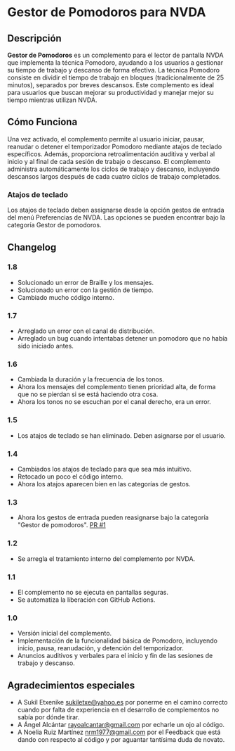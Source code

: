# Gestor de Pomodoros para NVDA

## Descripción

**Gestor de Pomodoros** es un complemento para el lector de pantalla NVDA que implementa la técnica Pomodoro, ayudando a los usuarios a gestionar su tiempo de trabajo y descanso de forma efectiva. La técnica Pomodoro consiste en dividir el tiempo de trabajo en bloques (tradicionalmente de 25 minutos), separados por breves descansos. Este complemento es ideal para usuarios que buscan mejorar su productividad y manejar mejor su tiempo mientras utilizan NVDA.

## Cómo Funciona

Una vez activado, el complemento permite al usuario iniciar, pausar, reanudar o detener el temporizador Pomodoro mediante atajos de teclado específicos. Además, proporciona retroalimentación auditiva y verbal al inicio y al final de cada sesión de trabajo o descanso. El complemento administra automáticamente los ciclos de trabajo y descanso, incluyendo descansos largos después de cada cuatro ciclos de trabajo completados.

### Atajos de teclado
Los atajos de teclado deben assignarse desde la opción gestos de entrada del menú Preferencias de NVDA. Las opciones se pueden encontrar bajo la categoría Gestor de pomodoros.

## Changelog
### 1.8
- Solucionado un error de Braille y los mensajes.
- Solucionado un error con la gestión de tiempo.
- Cambiado mucho código interno.

### 1.7
- Arreglado un error con el canal de distribución.
- Arreglado un bug cuando intentabas detener un pomodoro que no había sido iniciado antes.

### 1.6
- Cambiada la duración y la frecuencia de los tonos.
- Ahora los mensajes del complemento tienen prioridad alta, de forma que no se pierdan si se está haciendo otra cosa.
- Ahora los tonos no se escuchan por el canal derecho, era un error.

### 1.5
- Los atajos de teclado se han eliminado. Deben asignarse por el usuario.

### 1.4
- Cambiados los atajos de teclado para que sea más intuitivo.
- Retocado un poco el código interno.
- Ahora los atajos aparecen bien en las categorías de gestos.

### 1.3
- Ahora los gestos de entrada pueden reasignarse bajo la categoría "Gestor de pomodoros". [PR #1](https://github.com/jpavonabian/Gestor-de-Pomodoros/pull/1)
### 1.2
- Se arregla el tratamiento interno del complemento por NVDA.
### 1.1
- El complemento no se ejecuta en pantallas seguras.
- Se automatiza la liberación con GitHub Actions.

### 1.0

- Versión inicial del complemento.
- Implementación de la funcionalidad básica de Pomodoro, incluyendo inicio, pausa, reanudación, y detención del temporizador.
- Anuncios auditivos y verbales para el inicio y fin de las sesiones de trabajo y descanso.

## Agradecimientos especiales
- A Sukil Etxenike <sukiletxe@yahoo.es> por ponerme en el camino correcto cuando por falta de experiencia en el desarrollo de complementos no sabía por dónde tirar.
- A Ángel Alcántar <rayoalcantar@gmail.com> por echarle un ojo al código.
- A Noelia Ruiz Martínez <nrm1977@gmail.com> por el Feedback que está dando con respecto al código y por aguantar tantísima duda de novato.

